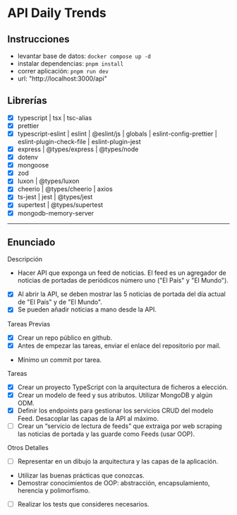# API Daily Trends

## Instrucciones

- levantar base de datos: `docker compose up -d`
- instalar dependencias: `pnpm install`
- correr aplicación: `pnpm run dev`
- url: "http://localhost:3000/api"

## Librerías

- [x] typescript | tsx | tsc-alias
- [x] prettier
- [x] typescript-eslint | eslint | @eslint/js | globals | eslint-config-prettier | eslint-plugin-check-file | eslint-plugin-jest
- [x] express | @types/express | @types/node
- [x] dotenv
- [x] mongoose
- [x] zod
- [x] luxon | @types/luxon
- [x] cheerio | @types/cheerio | axios
- [x] ts-jest | jest | @types/jest
- [x] supertest | @types/supertest
- [x] mongodb-memory-server

---

## Enunciado

Descripción

- Hacer API que exponga un feed de noticias. El feed es un agregador de noticias de portadas de periódicos número uno ("El País" y "El Mundo").
- [x] Al abrir la API, se deben mostrar las 5 noticias de portada del día actual de "El País" y de "El Mundo".
- [x] Se pueden añadir noticias a mano desde la API.

Tareas Previas

- [x] Crear un repo público en github.
- [x] Antes de empezar las tareas, enviar el enlace del repositorio por mail.
- Mínimo un commit por tarea.

Tareas

- [x] Crear un proyecto TypeScript con la arquitectura de ficheros a elección.
- [x] Crear un modelo de feed y sus atributos. Utilizar MongoDB y algún ODM.
- [x] Definir los endpoints para gestionar los servicios CRUD del modelo Feed. Desacoplar las capas de la API al máximo.
- [ ] Crear un “servicio de lectura de feeds” que extraiga por web scraping las noticias de portada y las guarde como Feeds (usar OOP).

Otros Detalles

- [ ] Representar en un dibujo la arquitectura y las capas de la aplicación.
- Utilizar las buenas prácticas que conozcas.
- Demostrar conocimientos de OOP: abstracción, encapsulamiento, herencia y polimorfismo.
- [ ] Realizar los tests que consideres necesarios.
